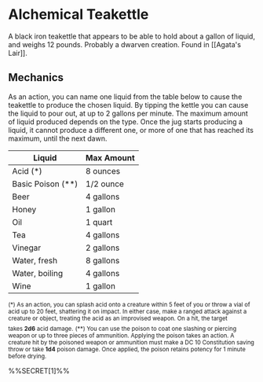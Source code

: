 # Alchemical Teakettle

A black iron teakettle that appears to be able to hold about a gallon of liquid, and weighs 12 pounds. Probably a dwarven creation. Found in [[Agata's Lair]]. 

## Mechanics

As an action, you can name one liquid from the table below to cause the teakettle to produce the chosen liquid. By tipping the kettle you can cause the liquid to pour out, at up to 2 gallons per minute. The maximum amount of liquid produced depends on the type. Once the jug starts producing a liquid, it cannot produce a different one, or more of one that has reached its maximum, until the next dawn. 

| Liquid       | Max Amount |
| ------------ | ---------- |
| Acid (\*)        | 8 ounces   |
| Basic Poison (\*\*) | 1/2 ounce  |
| Beer         | 4 gallons  |
| Honey        | 1 gallon   |
| Oil          | 1 quart    |
| Tea          | 4 gallons  |
| Vinegar      | 2 gallons  |
| Water, fresh | 8 gallons  |
| Water, boiling  | 4 gallons |
| Wine         | 1 gallon   |
<sub>(\*) As an action, you can splash acid onto a creature within 5 feet of you or throw a vial of acid up to 20 feet, shattering it on impact. In either case, make a ranged attack against a creature or object, treating the acid as an improvised weapon. On a hit, the target takes **2d6** acid damage.</sub>
<sub>(\*\*) You can use the poison to coat one slashing or piercing weapon or up to three pieces of ammunition. Applying the poison takes an action. A creature hit by the poisoned weapon or ammunition must make a DC 10 Constitution saving throw or take **1d4** poison damage. Once applied, the poison retains potency for 1 minute before drying.</sub>

%%SECRET[1]%%